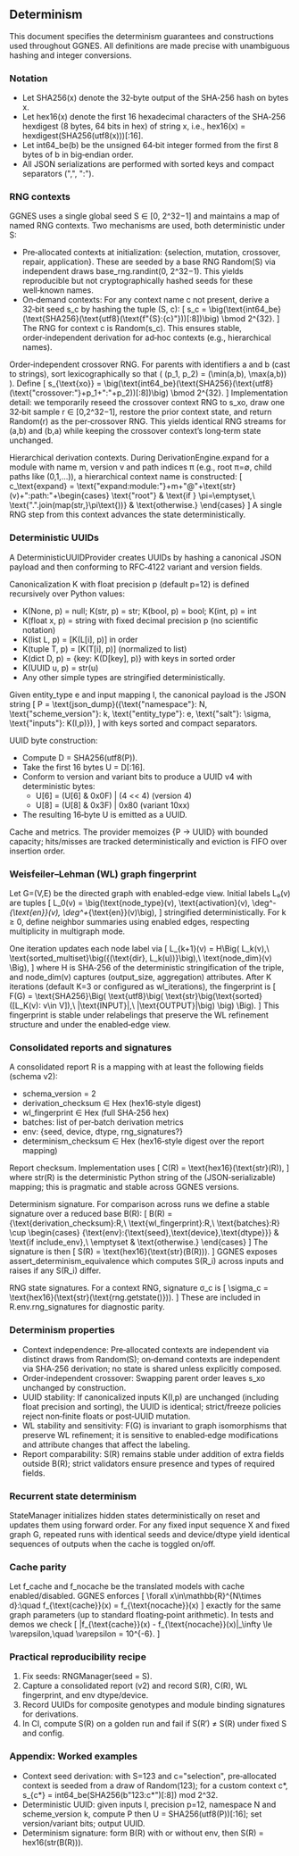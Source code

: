 ## Determinism

This document specifies the determinism guarantees and constructions used throughout GGNES. All definitions are made precise with unambiguous hashing and integer conversions.

### Notation
- Let SHA256(x) denote the 32‑byte output of the SHA‑256 hash on bytes x.
- Let hex16(x) denote the first 16 hexadecimal characters of the SHA‑256 hexdigest (8 bytes, 64 bits in hex) of string x, i.e., hex16(x) = hexdigest(SHA256(utf8(x)))[:16].
- Let int64_be(b) be the unsigned 64‑bit integer formed from the first 8 bytes of b in big‑endian order.
- All JSON serializations are performed with sorted keys and compact separators (",", ":").

### RNG contexts
GGNES uses a single global seed S ∈ [0, 2^32−1] and maintains a map of named RNG contexts. Two mechanisms are used, both deterministic under S:
- Pre‑allocated contexts at initialization: {selection, mutation, crossover, repair, application}. These are seeded by a base RNG Random(S) via independent draws base_rng.randint(0, 2^32−1). This yields reproducible but not cryptographically hashed seeds for these well‑known names.
- On‑demand contexts: For any context name c not present, derive a 32‑bit seed s_c by hashing the tuple (S, c):
\[
  s_c = \big(\text{int64\_be}(\text{SHA256}(\text{utf8}(\text{f"{S}:{c}"}))[:8])\big) \bmod 2^{32}.
\]
The RNG for context c is Random(s_c). This ensures stable, order‑independent derivation for ad‑hoc contexts (e.g., hierarchical names).

Order‑independent crossover RNG. For parents with identifiers a and b (cast to strings), sort lexicographically so that \( (p_1, p_2) = (\min(a,b), \max(a,b)) \). Define
\[
  s_{\text{xo}} = \big(\text{int64\_be}(\text{SHA256}(\text{utf8}(\text{"crossover:"}+p_1+":"+p_2))[:8])\big) \bmod 2^{32}.
\]
Implementation detail: we temporarily reseed the crossover context RNG to s_xo, draw one 32‑bit sample r ∈ [0,2^32−1], restore the prior context state, and return Random(r) as the per‑crossover RNG. This yields identical RNG streams for (a,b) and (b,a) while keeping the crossover context’s long‑term state unchanged.

Hierarchical derivation contexts. During DerivationEngine.expand for a module with name m, version v and path indices π (e.g., root π=∅, child paths like (0,1,...)), a hierarchical context name is constructed:
\[
  c_\text{expand} = \text{"expand:module:"}+m+"@"+\text{str}(v)+":path:"+\begin{cases}
  \text{"root"} & \text{if } \pi=\emptyset,\\
  \text{".".join(map(str,}\pi\text{))} & \text{otherwise.}
  \end{cases}
\]
A single RNG step from this context advances the state deterministically.

### Deterministic UUIDs
A DeterministicUUIDProvider creates UUIDs by hashing a canonical JSON payload and then conforming to RFC‑4122 variant and version fields.

Canonicalization K with float precision p (default p=12) is defined recursively over Python values:
- K(None, p) = null; K(str, p) = str; K(bool, p) = bool; K(int, p) = int
- K(float x, p) = string with fixed decimal precision p (no scientific notation)
- K(list L, p) = [K(L[i], p)] in order
- K(tuple T, p) = [K(T[i], p)] (normalized to list)
- K(dict D, p) = {key: K(D[key], p)} with keys in sorted order
- K(UUID u, p) = str(u)
- Any other simple types are stringified deterministically.

Given entity_type e and input mapping I, the canonical payload is the JSON string
\[
  P = \text{json\_dump}({\text{"namespace"}: N, \text{"scheme\_version"}: k, \text{"entity\_type"}: e, \text{"salt"}: \sigma, \text{"inputs"}: K(I,p)}),
\]
with keys sorted and compact separators.

UUID byte construction:
- Compute D = SHA256(utf8(P)).
- Take the first 16 bytes U = D[:16].
- Conform to version and variant bits to produce a UUID v4 with deterministic bytes:
  - U[6] = (U[6] & 0x0F) | (4 << 4)   (version 4)
  - U[8] = (U[8] & 0x3F) | 0x80       (variant 10xx)
- The resulting 16‑byte U is emitted as a UUID.

Cache and metrics. The provider memoizes {P → UUID} with bounded capacity; hits/misses are tracked deterministically and eviction is FIFO over insertion order.

### Weisfeiler–Lehman (WL) graph fingerprint
Let G=(V,E) be the directed graph with enabled‑edge view. Initial labels L₀(v) are tuples
\[
  L_0(v) = \big(\text{node\_type}(v), \text{activation}(v), \deg^-_{\text{en}}(v), \deg^+_{\text{en}}(v)\big),
\]
stringified deterministically. For k ≥ 0, define neighbor summaries using enabled edges, respecting multiplicity in multigraph mode.

One iteration updates each node label via
\[
  L_{k+1}(v) = H\Big( L_k(v),\ \text{sorted\_multiset}\big(\{(\text{dir}, L_k(u))\}\big),\ \text{node\_dim}(v) \Big),
\]
where H is SHA‑256 of the deterministic stringification of the triple, and node_dim(v) captures (output_size, aggregation) attributes. After K iterations (default K=3 or configured as wl_iterations), the fingerprint is
\[
  F(G) = \text{SHA256}\Big( \text{utf8}\big( \text{str}\big(\text{sorted}([L_K(v): v\in V]),\ |\text{INPUT}|,\ |\text{OUTPUT}|\big) \big) \Big).
\]
This fingerprint is stable under relabelings that preserve the WL refinement structure and under the enabled‑edge view.

### Consolidated reports and signatures
A consolidated report R is a mapping with at least the following fields (schema v2):
- schema_version = 2
- derivation_checksum ∈ Hex (hex16‑style digest)
- wl_fingerprint ∈ Hex (full SHA‑256 hex)
- batches: list of per‑batch derivation metrics
- env: {seed, device, dtype, rng_signatures?}
- determinism_checksum ∈ Hex (hex16‑style digest over the report mapping)

Report checksum. Implementation uses
\[
  C(R) = \text{hex16}(\text{str}(R)),
\]
where str(R) is the deterministic Python string of the (JSON‑serializable) mapping; this is pragmatic and stable across GGNES versions.

Determinism signature. For comparison across runs we define a stable signature over a reduced base B(R):
\[
  B(R) = \{\text{derivation\_checksum}:R,\ \text{wl\_fingerprint}:R,\ \text{batches}:R\} \cup \begin{cases}
  \{\text{env}:\{\text{seed},\text{device},\text{dtype}\}\} & \text{if include\_env},\\
  \emptyset & \text{otherwise.}
  \end{cases}
\]
The signature is then
\[
  S(R) = \text{hex16}(\text{str}(B(R))).
\]
GGNES exposes assert_determinism_equivalence which computes S(R_i) across inputs and raises if any S(R_i) differ.

RNG state signatures. For a context RNG, signature σ_c is
\[
  \sigma_c = \text{hex16}(\text{str}(\text{rng.getstate()})).
\]
These are included in R.env.rng_signatures for diagnostic parity.

### Determinism properties
- Context independence: Pre‑allocated contexts are independent via distinct draws from Random(S); on‑demand contexts are independent via SHA‑256 derivation; no state is shared unless explicitly composed.
- Order‑independent crossover: Swapping parent order leaves s_xo unchanged by construction.
- UUID stability: If canonicalized inputs K(I,p) are unchanged (including float precision and sorting), the UUID is identical; strict/freeze policies reject non‑finite floats or post‑UUID mutation.
- WL stability and sensitivity: F(G) is invariant to graph isomorphisms that preserve WL refinement; it is sensitive to enabled‑edge modifications and attribute changes that affect the labeling.
- Report comparability: S(R) remains stable under addition of extra fields outside B(R); strict validators ensure presence and types of required fields.

### Recurrent state determinism
StateManager initializes hidden states deterministically on reset and updates them using forward order. For any fixed input sequence X and fixed graph G, repeated runs with identical seeds and device/dtype yield identical sequences of outputs when the cache is toggled on/off.

### Cache parity
Let f_cache and f_nocache be the translated models with cache enabled/disabled. GGNES enforces
\[
  \forall x\in\mathbb{R}^{N\times d}:\quad f_{\text{cache}}(x) = f_{\text{nocache}}(x)
\]
exactly for the same graph parameters (up to standard floating‑point arithmetic). In tests and demos we check
\[
  \|f_{\text{cache}}(x) - f_{\text{nocache}}(x)\|_\infty \le \varepsilon,\quad \varepsilon = 10^{-6}.
\]

### Practical reproducibility recipe
1) Fix seeds: RNGManager(seed = S).
2) Capture a consolidated report (v2) and record S(R), C(R), WL fingerprint, and env dtype/device.
3) Record UUIDs for composite genotypes and module binding signatures for derivations.
4) In CI, compute S(R) on a golden run and fail if S(R′) ≠ S(R) under fixed S and config.

### Appendix: Worked examples
- Context seed derivation: with S=123 and c="selection", pre‑allocated context is seeded from a draw of Random(123); for a custom context c*, s_{c*} = int64_be(SHA256(b"123:c*")[:8]) mod 2^32.
- Deterministic UUID: given inputs I, precision p=12, namespace N and scheme_version k, compute P then U = SHA256(utf8(P))[:16]; set version/variant bits; output UUID.
- Determinism signature: form B(R) with or without env, then S(R) = hex16(str(B(R))).
